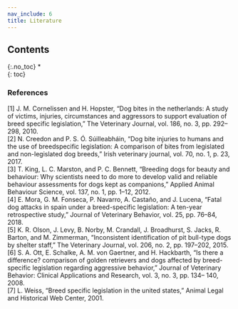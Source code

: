 ```yaml
---
nav_include: 6
title: Literature
---
```


## Contents
{:.no_toc}
*  
{: toc}

### References
[1] J. M. Cornelissen and H. Hopster, “Dog bites in the netherlands: A study of victims, injuries, circumstances and aggressors to support evaluation of breed specific legislation,” The Veterinary Journal, vol. 186, no. 3, pp. 292–298, 2010. <br>
[2] N. Creedon and P. S. Ó. Súilleabháin, “Dog bite injuries to humans and the use of breedspecific legislation: A comparison of bites from legislated and non-legislated dog breeds,” Irish veterinary journal, vol. 70, no. 1, p. 23, 2017. <br>
[3] T. King, L. C. Marston, and P. C. Bennett, “Breeding dogs for beauty and behaviour: Why
scientists need to do more to develop valid and reliable behaviour assessments for dogs kept as companions,” Applied Animal Behaviour Science, vol. 137, no. 1, pp. 1–12, 2012. <br>
[4] E. Mora, G. M. Fonseca, P. Navarro, A. Castaño, and J. Lucena, “Fatal dog attacks in spain under a breed-specific legislation: A ten-year retrospective study,” Journal of Veterinary Behavior, vol. 25, pp. 76–84, 2018. <br>
[5] K. R. Olson, J. Levy, B. Norby, M. Crandall, J. Broadhurst, S. Jacks, R. Barton, and M. Zimmerman, “Inconsistent identification of pit bull-type dogs by shelter staff,” The Veterinary Journal, vol. 206, no. 2, pp. 197–202, 2015. <br>
[6] S. A. Ott, E. Schalke, A. M. von Gaertner, and H. Hackbarth, “Is there a difference? comparison of golden retrievers and dogs affected by breed-specific legislation regarding aggressive behavior,” Journal of Veterinary Behavior: Clinical Applications and Research, vol. 3, no. 3, pp. 134– 140, 2008. <br>
[7] L. Weiss, “Breed specific legislation in the united states,” Animal Legal and Historical Web Center, 2001.
